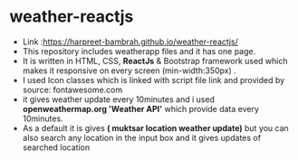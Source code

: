 # weather-reactjs
* Link :https://harpreet-bambrah.github.io/weather-reactjs/
* This repository includes weatherapp files and it has one page. 
* It is written in HTML, CSS, **ReactJs** & Bootstrap framework used which makes it responsive on every screen (min-width:350px) .
* I used Icon classes which is linked with script file link and provided by source: fontawesome.com
* it gives weather update every 10minutes and i used **openweathermap.org 'Weather API'** which provide data every 10minutes.
* As a default it is gives **( muktsar location weather update)** but you can also search any location in the input box and it gives updates of searched location
